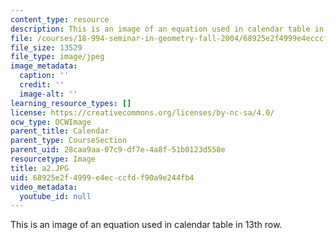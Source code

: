 ```yaml
---
content_type: resource
description: This is an image of an equation used in calendar table in 13th row.
file: /courses/18-994-seminar-in-geometry-fall-2004/68925e2f4999e4ecccfdf90a9e244fb4_a2.JPG
file_size: 13529
file_type: image/jpeg
image_metadata:
  caption: ''
  credit: ''
  image-alt: ''
learning_resource_types: []
license: https://creativecommons.org/licenses/by-nc-sa/4.0/
ocw_type: OCWImage
parent_title: Calendar
parent_type: CourseSection
parent_uid: 28caa9aa-07c9-df7e-4a8f-51b0123d558e
resourcetype: Image
title: a2.JPG
uid: 68925e2f-4999-e4ec-ccfd-f90a9e244fb4
video_metadata:
  youtube_id: null
---
```

This is an image of an equation used in calendar table in 13th row.